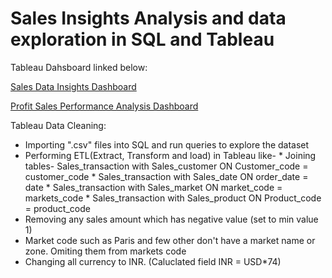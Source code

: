 # Sales Insights Analysis and data exploration in SQL and Tableau

Tableau Dahsboard linked below:

[Sales Data Insights Dashboard](https://public.tableau.com/app/profile/nilakshi.roy/viz/SalesInsightsonProductAnalysisDashboard/Sales_Insights)

[Profit Sales Performance Analysis Dashboard](https://public.tableau.com/app/profile/nilakshi.roy/viz/Dashboard-ProfitSalesAnalysis/Dashboard-ProfitAnalysis)

Tableau Data Cleaning:

* Importing ".csv" files into SQL and run queries to explore the dataset
* Performing ETL(Extract, Transform and load) in Tableau like-
      * Joining tables- Sales_transaction with Sales_customer ON Customer_code = customer_code
      * Sales_transaction with Sales_date ON order_date = date
      * Sales_transaction with Sales_market ON market_code = markets_code
      * Sales_transaction with Sales_product ON Product_code = product_code
* Removing any sales amount which has negative value (set to min value 1)
* Market code such as Paris and few other don't have a market name or zone. Omiting them from markets code
* Changing all currency to INR. (Caluclated field INR = USD*74)
